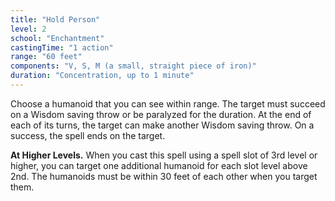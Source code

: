 ```yaml
---
title: "Hold Person"
level: 2
school: "Enchantment"
castingTime: "1 action"
range: "60 feet"
components: "V, S, M (a small, straight piece of iron)"
duration: "Concentration, up to 1 minute"
---
```


Choose a humanoid that you can see within range. The target must succeed on a Wisdom saving throw or be paralyzed for the duration. At the end of each of its turns, the target can make another Wisdom saving throw. On a success, the spell ends on the target.

**At Higher Levels.** When you cast this spell using a spell slot of 3rd level or higher, you can target one additional humanoid for each slot level above 2nd. The humanoids must be within 30 feet of each other when you target them.
